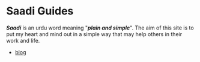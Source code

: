 # Saadi Guides

___Saadi___ is an urdu word meaning "___plain and simple___". The aim of this site is to put my heart and mind out in a simple way that may help others in their work and life.

* [blog](https://saadiguide.github.io/blog/)
